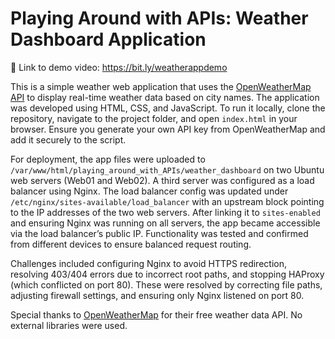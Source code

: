 # Playing Around with APIs: Weather Dashboard Application

🎥 Link to demo video: https://bit.ly/weatherappdemo

This is a simple weather web application that uses the [OpenWeatherMap API](https://openweathermap.org/api) to display real-time weather data based on city names. The application was developed using HTML, CSS, and JavaScript. To run it locally, clone the repository, navigate to the project folder, and open `index.html` in your browser. Ensure you generate your own API key from OpenWeatherMap and add it securely to the script.

For deployment, the app files were uploaded to `/var/www/html/playing_around_with_APIs/weather_dashboard` on two Ubuntu web servers (Web01 and Web02). A third server was configured as a load balancer using Nginx. The load balancer config was updated under `/etc/nginx/sites-available/load_balancer` with an upstream block pointing to the IP addresses of the two web servers. After linking it to `sites-enabled` and ensuring Nginx was running on all servers, the app became accessible via the load balancer’s public IP. Functionality was tested and confirmed from different devices to ensure balanced request routing.

Challenges included configuring Nginx to avoid HTTPS redirection, resolving 403/404 errors due to incorrect root paths, and stopping HAProxy (which conflicted on port 80). These were resolved by correcting file paths, adjusting firewall settings, and ensuring only Nginx listened on port 80. 

Special thanks to [OpenWeatherMap](https://openweathermap.org/api) for their free weather data API. No external libraries were used.
